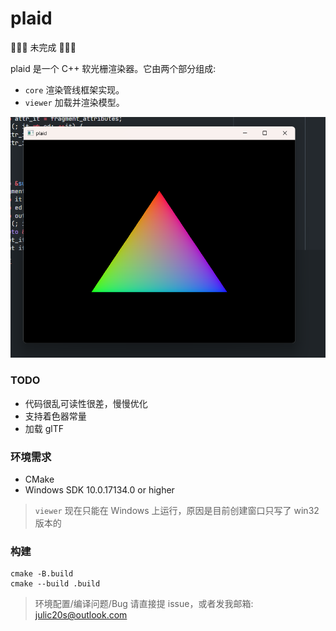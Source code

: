 # plaid

🚧🚧🚧 未完成 🚧🚧🚧

plaid 是一个 C++ 软光栅渲染器。它由两个部分组成:
* `core` 渲染管线框架实现。
* `viewer` 加载并渲染模型。

![Hello triangle!](screenshot/screenshot_triangle.png)

### TODO
* 代码很乱可读性很差，慢慢优化
* 支持着色器常量
* 加载 glTF

### 环境需求
* CMake
* Windows SDK 10.0.17134.0 or higher
> `viewer` 现在只能在 Windows 上运行，原因是目前创建窗口只写了 win32 版本的

### 构建
```
cmake -B.build
cmake --build .build
```

> 环境配置/编译问题/Bug 请直接提 issue，或者发我邮箱: julic20s@outlook.com
